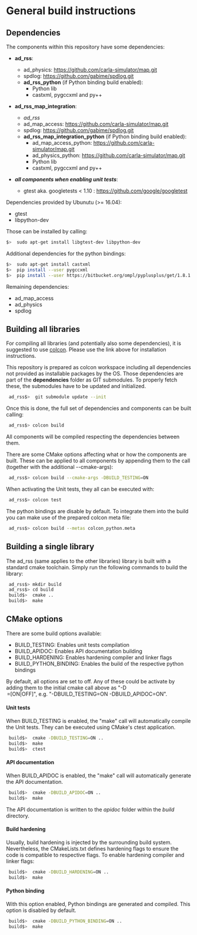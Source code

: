# General build instructions

## Dependencies
The components within this repository have some dependencies:

 - **ad_rss**:
   - ad_physics: <https://github.com/carla-simulator/map.git>
   - spdlog: <https://github.com/gabime/spdlog.git>
   - **ad_rss_python** (if Python binding build enabled):
     - Python lib
     - castxml, pygccxml and py++
 - **ad_rss_map_integration**:
   - *ad_rss*
   - ad_map_access: <https://github.com/carla-simulator/map.git>
   - spdlog: <https://github.com/gabime/spdlog.git>
   - **ad_rss_map_integration_python** (if Python binding build enabled):
     - ad_map_access_python: <https://github.com/carla-simulator/map.git>
     - ad_physics_python: <https://github.com/carla-simulator/map.git>
     - Python lib
     - castxml, pygccxml and py++

 - ***all components when enabling unit tests***:
   - gtest aka. googletests < 1.10 : <https://github.com/google/googletest>

Dependencies provided by Ubunutu (>= 16.04):

 - gtest
 - libpython-dev

Those can be installed by calling:
```bash
$>  sudo apt-get install libgtest-dev libpython-dev
```

Additional dependencies for the python bindings:
```bash
$>  sudo apt-get install castxml
$>  pip install --user pygccxml
$>  pip install --user https://bitbucket.org/ompl/pyplusplus/get/1.8.1.zip
```

Remaining dependencies:

 - ad_map_access
 - ad_physics
 - spdlog

## Building all libraries
For compiling all libraries (and potentially also some dependencies), it is suggested to use [colcon](https://colcon.readthedocs.io/).
Please use the link above for installation instructions.

This repository is prepared as colcon workspace including all dependencies not provided as installable packages by the OS.
Those dependencies are part of the __dependencies__ folder as GIT submodules. To properly fetch these, the submodules have to be updated and initialized.
```bash
 ad_rss$>  git submodule update --init
```
Once this is done, the full set of dependencies and components can be built calling:
```bash
 ad_rss$> colcon build
```
All components will be compiled respecting the dependencies between them.

There are some CMake options affecting what or how the components are built.
These can be applied to all components by appending them to the call (together with the additional --cmake-args):
```bash
 ad_rss$> colcon build --cmake-args -DBUILD_TESTING=ON
```
When activating the Unit tests, they all can be executed with:
```bash
 ad_rss$> colcon test
```

The python bindings are disable by default. To integrate them into the build you can make use of the prepared
colcon meta file:
```bash
 ad_rss$> colcon build --metas colcon_python.meta
```

## Building a single library
The ad_rss (same applies to the other libraries) library is built with a standard cmake toolchain. Simply run the following commands to build the library:
```bash
 ad_rss$> mkdir build
 ad_rss$> cd build
 build$>  cmake ..
 build$>  make
```

## CMake options
There are some build options available:

 - BUILD_TESTING: Enables unit tests compilation
 - BUILD_APIDOC: Enables API documentation building
 - BUILD_HARDENING: Enables hardening compiler and linker flags
 - BUILD_PYTHON_BINDING: Enables the build of the respective python bindings

By default, all options are set to off. Any of these could be activate by adding them to the initial cmake call above as "-D<OPTION>=[ON|OFF]",
e.g. "-DBUILD_TESTING=ON -DBUILD_APIDOC=ON".

#### Unit tests
When BUILD_TESTING is enabled, the "make" call will automatically compile the Unit tests.
They can be executed using CMake's ctest application.
```bash
 build$>  cmake -DBUILD_TESTING=ON ..
 build$>  make
 build$>  ctest
```
#### API documentation
When BUILD_APIDOC is enabled, the "make" call will automatically generate the API documentation.
```bash
 build$>  cmake -DBUILD_APIDOC=ON ..
 build$>  make
```
The API documentation is written to the _apidoc_ folder within the _build_ directory.

#### Build hardening
Usually, build hardening is injected by the surrounding build system. Nevertheless, the CMakeLists.txt defines
hardening flags to ensure the code is compatible to respective flags. To enable hardening compiler and linker flags:
```bash
 build$>  cmake -DBUILD_HARDENING=ON ..
 build$>  make
```

#### Python binding
With this option enabled, Python bindings are generated and compiled. This option is disabled by default.
```bash
 build$>  cmake -DBUILD_PYTHON_BINDING=ON ..
 build$>  make
```
